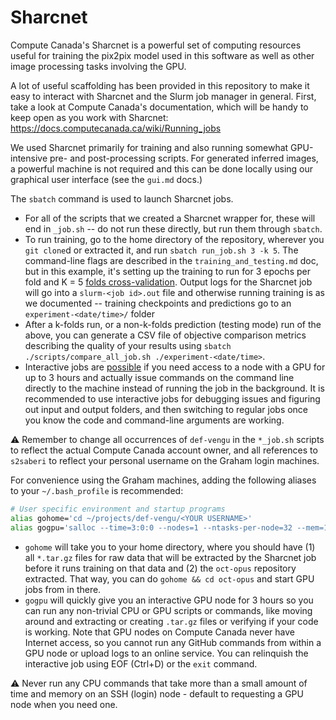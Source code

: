 # Sharcnet

Compute Canada's Sharcnet is a powerful
set of computing resources useful for
training the pix2pix model used in this software
as well as other image processing tasks involving the GPU.

A lot of useful scaffolding has been provided in this repository to make it easy to interact with Sharcnet
and the Slurm job manager in general. First, take a look at Compute Canada's documentation, which will be handy
to keep open as you work with Sharcnet: https://docs.computecanada.ca/wiki/Running_jobs

We used Sharcnet primarily for training and also running somewhat GPU-intensive pre- and post-processing
scripts. For generated inferred images, a powerful machine is not required and this can be done locally using
our graphical user interface (see the `gui.md` docs.)

The `sbatch` command is used to launch Sharcnet jobs.

- For all of the scripts that we created a Sharcnet wrapper for, these will end in `_job.sh` -- do not run these directly, but run them through `sbatch`.
- To run training, go to the home directory of the repository, wherever you `git clone`d or extracted it, and run `sbatch run_job.sh 3 -k 5`. The command-line flags are described in the `training_and_testing.md` doc, but in this example, it's setting up the training to run for 3 epochs per fold and K = 5
[folds cross-validation](https://en.wikipedia.org/wiki/Cross-validation_(statistics)#k-fold_cross-validation). Output logs
for the Sharcnet job will go into a `slurm-<job id>.out` file and otherwise running training is as we documented --
training checkpoints and predictions go to an `experiment-<date/time>/` folder
- After a k-folds run, or a non-k-folds prediction (testing mode) run of the above, you can generate a CSV file of objective comparison metrics describing the quality of your results using `sbatch ./scripts/compare_all_job.sh ./experiment-<date/time>`.
- Interactive jobs are [possible](https://docs.computecanada.ca/wiki/Running_jobs#Interactive_jobs) if you need access to a node with a GPU for up to 3 hours and actually issue commands on the command line directly to the machine instead of running the job in the background. It is recommended to use interactive jobs for debugging issues and figuring out input and output folders, and then switching to regular jobs once you know the code and command-line arguments are working.

:warning: Remember to change all occurrences of `def-vengu` in the `*_job.sh` scripts to reflect the actual Compute Canada account owner, and all references to `s2saberi` to reflect your personal username on the Graham login machines.

For convenience using the Graham machines, adding the following aliases to your `~/.bash_profile` is recommended:
```bash
# User specific environment and startup programs
alias gohome='cd ~/projects/def-vengu/<YOUR USERNAME>'
alias gogpu='salloc --time=3:0:0 --nodes=1 --ntasks-per-node=32 --mem=127000M --gres=gpu:2 --account=def-<YOUR PROJECT OWNER>'
```

- `gohome` will take you to your home directory, where you should have (1) all `*.tar.gz` files for raw data that will be extracted by the Sharcnet job before it runs training on that data and (2) the `oct-opus` repository extracted. That way,
you can do `gohome && cd oct-opus` and start GPU jobs from in there.
- `gogpu` will quickly give you an interactive GPU node for 3 hours so you can run any non-trivial CPU or GPU scripts or commands, like moving around and extracting or creating `.tar.gz` files or verifying if your code is working. Note that GPU nodes on Compute Canada never have Internet access, so you cannot run any GitHub commands from within a GPU node or upload logs to an online service. You can relinquish the interactive job using EOF (Ctrl+D) or the `exit` command.

:warning: Never run any CPU commands that take more than a small amount of time and memory on an SSH (login) node - default to requesting a GPU node when you need one.
